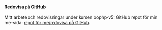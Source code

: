 #### Redovisa på GitHub

Mitt arbete och redovisningar under kursen oophp-v5: GitHub repot för min me-sida: [repot för me/redovisa på GitHub](https://github.com/lingul/oophp).
